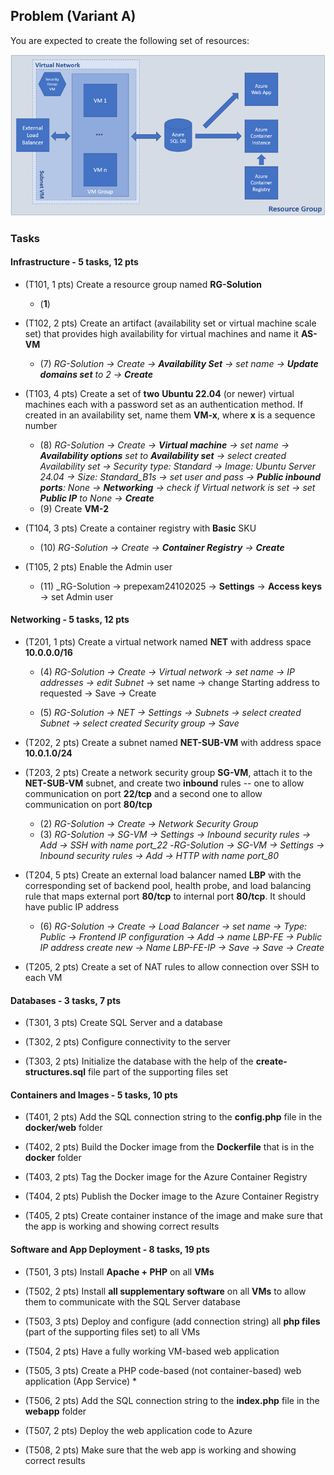 ## Problem (Variant A)

You are expected to create the following set of resources:

![variant-a](../media/Picture1.png)

### Tasks

#### Infrastructure - 5 tasks, 12 pts

- (T101, 1 pts) Create a resource group named **RG-Solution**

  - (**1**)

- (T102, 2 pts) Create an artifact (availability set or virtual machine
  scale set) that provides high availability for virtual machines and
  name it **AS-VM**

  - (7) _RG-Solution -> Create -> **Availability Set** -> set name -> **Update domains set** to 2 -> **Create**_

- (T103, 4 pts) Create a set of **two** **Ubuntu 22.04** (or newer)
  virtual machines each with a password set as an authentication method.
  If created in an availability set, name them **VM-x**, where **x** is
  a sequence number

  - (8) _RG-Solution -> Create -> **Virtual machine** -> set name -> **Availability options** set to **Availability set** -> select created Availability set -> Security type: Standard -> Image: Ubuntu Server 24.04 -> Size: Standard_B1s -> set user and pass -> **Public inbound ports**: None -> **Networking** -> check if Virtual network is set -> set **Public IP** to None -> **Create**_
  - (9) Create **VM-2**

- (T104, 3 pts) Create a container registry with **Basic** SKU
  - (10) _RG-Solution -> Create -> **Container Registry** -> **Create**_
- (T105, 2 pts) Enable the Admin user
  - (11) \_RG-Solution -> prepexam24102025 -> **Settings** -> **Access keys** -> set Admin user

#### Networking - 5 tasks, 12 pts

- (T201, 1 pts) Create a virtual network named **NET** with address
  space **10.0.0.0/16**

  - (4) _RG-Solution -> Create -> Virtual network -> set name -> IP addresses -> edit Subnet_ -> set name -> change Starting address to requested -> Save -> Create

  - (5) _RG-Solution -> NET -> Settings -> Subnets -> select created Subnet -> select created Security group -> Save_

- (T202, 2 pts) Create a subnet named **NET-SUB-VM** with address space
  **10.0.1.0/24**

- (T203, 2 pts) Create a network security group **SG-VM**, attach it to
  the **NET-SUB-VM** subnet, and create two **inbound** rules -- one to
  allow communication on port **22/tcp** and a second one to allow
  communication on port **80/tcp**

  - (2) _RG-Solution -> Create -> Network Security Group_
  - (3) _RG-Solution -> SG-VM -> Settings -> Inbound security rules -> Add -> SSH with name port_22_ -_RG-Solution -> SG-VM -> Settings -> Inbound security rules -> Add -> HTTP with name port_80_

- (T204, 5 pts) Create an external load balancer named **LBP** with the
  corresponding set of backend pool, health probe, and load balancing
  rule that maps external port **80/tcp** to internal port **80/tcp**.
  It should have public IP address

  - (6) _RG-Solution -> Create -> Load Balancer -> set name -> Type: Public -> Frontend IP configuration -> Add -> name LBP-FE -> Public IP address create new -> Name LBP-FE-IP -> Save -> Save -> Create_

- (T205, 2 pts) Create a set of NAT rules to allow connection over SSH
  to each VM

#### Databases - 3 tasks, 7 pts

- (T301, 3 pts) Create SQL Server and a database

- (T302, 2 pts) Configure connectivity to the server

- (T303, 2 pts) Initialize the database with the help of the
  **create-structures.sql** file part of the supporting files set

#### Containers and Images - 5 tasks, 10 pts

- (T401, 2 pts) Add the SQL connection string to the **config.php** file
  in the **docker/web** folder

- (T402, 2 pts) Build the Docker image from the **Dockerfile** that is
  in the **docker** folder

- (T403, 2 pts) Tag the Docker image for the Azure Container Registry

- (T404, 2 pts) Publish the Docker image to the Azure Container Registry

- (T405, 2 pts) Create container instance of the image and make sure
  that the app is working and showing correct results

#### Software and App Deployment - 8 tasks, 19 pts

- (T501, 3 pts) Install **Apache + PHP** on all **VMs**

- (T502, 2 pts) Install **all supplementary software** on all **VMs** to
  allow them to communicate with the SQL Server database

- (T503, 3 pts) Deploy and configure (add connection string) all **php
  files** (part of the supporting files set) to all VMs

- (T504, 2 pts) Have a fully working VM-based web application

- (T505, 3 pts) Create a PHP code-based (not container-based) web
  application (App Service) \*

- (T506, 2 pts) Add the SQL connection string to the **index.php** file
  in the **webapp** folder

- (T507, 2 pts) Deploy the web application code to Azure

- (T508, 2 pts) Make sure that the web app is working and showing
  correct results
